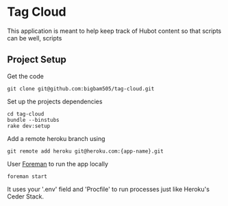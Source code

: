 Tag Cloud
=========

This application is meant to help keep track of Hubot content so that scripts can be well, scripts

Project Setup
-------------

Get the code

    git clone git@github.com:bigbam505/tag-cloud.git

Set up the projects dependencies

    cd tag-cloud
    bundle --binstubs
    rake dev:setup

Add a remote heroku branch using

    git remote add heroku git@heroku.com:{app-name}.git

User [Foreman](https://github.com/ddollar/foreman) to run the app locally

    foreman start

It uses your '.env' field and 'Procfile' to run processes just like Heroku's
Ceder Stack.

